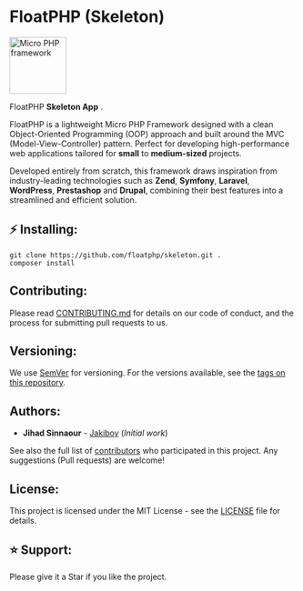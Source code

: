 # FloatPHP (Skeleton)

<img src="https://avatars.githubusercontent.com/u/33136510" width="100" alt="Micro PHP framework">

FloatPHP **Skeleton App** .

FloatPHP is a lightweight Micro PHP Framework designed with a clean Object-Oriented Programming (OOP) approach and built around the MVC (Model-View-Controller) pattern. Perfect for developing high-performance web applications tailored for **small** to **medium-sized** projects.

Developed entirely from scratch, this framework draws inspiration from industry-leading technologies such as **Zend**, **Symfony**, **Laravel**, **WordPress**, **Prestashop** and **Drupal**, combining their best features into a streamlined and efficient solution.

## ⚡ Installing:

```
git clone https://github.com/floatphp/skeleton.git .
composer install
```

## Contributing:

Please read [CONTRIBUTING.md](https://github.com/floatphp/Classes/blob/master/CONTRIBUTING.md) for details on our code of conduct, and the process for submitting pull requests to us.

## Versioning:

We use [SemVer](http://semver.org/) for versioning. For the versions available, see the [tags on this repository](https://github.com/floatphp/Classes/tags). 

## Authors:

* **Jihad Sinnaour** - [Jakiboy](https://github.com/Jakiboy) (*Initial work*)

See also the full list of [contributors](https://github.com/floatphp/Classes/contributors) who participated in this project. Any suggestions (Pull requests) are welcome!

## License:

This project is licensed under the MIT License - see the [LICENSE](https://github.com/floatphp/Classes/blob/master/LICENSE) file for details.

## ⭐ Support:

Please give it a Star if you like the project.